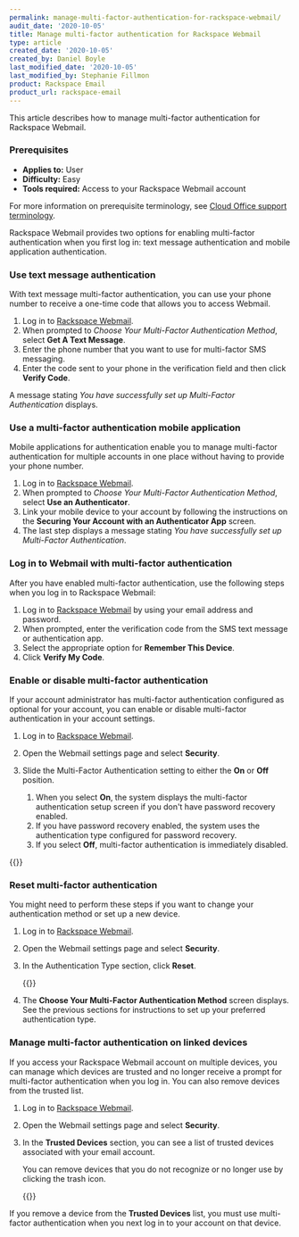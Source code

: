 ```yaml
---
permalink: manage-multi-factor-authentication-for-rackspace-webmail/
audit_date: '2020-10-05'
title: Manage multi-factor authentication for Rackspace Webmail
type: article
created_date: '2020-10-05'
created_by: Daniel Boyle
last_modified_date: '2020-10-05'
last_modified_by: Stephanie Fillmon
product: Rackspace Email
product_url: rackspace-email
---
```


This article describes how to manage multi-factor authentication for
Rackspace Webmail.

### Prerequisites

- **Applies to:** User
- **Difficulty:** Easy
- **Tools required:** Access to your Rackspace Webmail account

For more information on prerequisite terminology, see
[Cloud Office support terminology](/support/how-to/cloud-office-support-terminology).

Rackspace Webmail provides two options for enabling multi-factor
authentication when you first log in: text message authentication and mobile
application authentication.

### Use text message authentication

With text message multi-factor authentication, you can use your phone number to
receive a one-time code that allows you to access Webmail.

1. Log in to [Rackspace Webmail](https://apps.rackspace.com/).
2. When prompted to *Choose Your Multi-Factor Authentication Method*,
   select **Get A Text Message**.
3. Enter the phone number that you want to use for multi-factor SMS messaging.
4. Enter the code sent to your phone in the verification field and then click
   **Verify Code**.

A message stating *You have successfully set up Multi-Factor Authentication*
displays.

### Use a multi-factor authentication mobile application

Mobile applications for authentication enable you to manage multi-factor
authentication for multiple accounts in one place without having to provide
your phone number.

1. Log in to [Rackspace Webmail](https://apps.rackspace.com/).
2. When prompted to *Choose Your Multi-Factor Authentication Method*,
   select **Use an Authenticator**.
3. Link your mobile device to your account by following the instructions on
   the **Securing Your Account with an Authenticator App** screen.
4. The last step displays a message stating *You have successfully set up
   Multi-Factor Authentication*.

### Log in to Webmail with multi-factor authentication

After you have enabled multi-factor authentication, use the following steps
when you log in to Rackspace Webmail:

1. Log in to [Rackspace Webmail](https://apps.rackspace.com/) by using your
   email address and password.
2. When prompted, enter the verification code from the SMS text message or
   authentication app.
3. Select the appropriate option for **Remember This Device**.
4. Click **Verify My Code**.


### Enable or disable multi-factor authentication

If your account administrator has multi-factor authentication configured as
optional for your account, you can enable or disable multi-factor
authentication in your account settings.

1. Log in to [Rackspace Webmail](https://apps.rackspace.com/).
2. Open the Webmail settings page and select **Security**.
3. Slide the Multi-Factor Authentication setting to either the **On** or
   **Off** position.

   1. When you select **On**, the system displays the multi-factor
      authentication setup screen if you don't have password recovery enabled.
   2. If you have password recovery enabled, the system uses the authentication
      type configured for password recovery.
   3. If you select **Off**, multi-factor authentication is immediately
      disabled.

{{<image src="mfa-settings.png" alt="" title="">}}


### Reset multi-factor authentication

You might need to perform these steps if you want to change your
authentication method or set up a new device.

1. Log in to [Rackspace Webmail](https://apps.rackspace.com/).
2. Open the Webmail settings page and select **Security**.
3. In the Authentication Type section, click **Reset**.

   {{<image src="reset-mfa.png" alt="" title="">}}

4. The **Choose Your Multi-Factor Authentication Method** screen displays. See
   the previous sections for instructions to set up your preferred
   authentication type.

### Manage multi-factor authentication on linked devices

If you access your Rackspace Webmail account on multiple devices, you can
manage which devices are trusted and no longer receive a prompt for
multi-factor authentication when you log in. You can also remove devices from
the trusted list.

1. Log in to [Rackspace Webmail](https://apps.rackspace.com/).
2. Open the Webmail settings page and select **Security**.
3. In the **Trusted Devices** section, you can see a list of trusted devices
   associated with your email account.

   You can remove devices that you do not recognize or no longer use by
   clicking the trash icon.

   {{<image src="mfa-trusted-devices.png" alt="" title="">}}

If you remove a device from the **Trusted Devices** list, you must use
multi-factor authentication when you next log in to your account on that
device.

